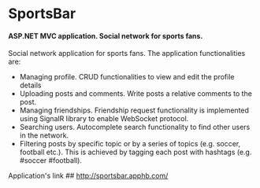 # SportsBar 

#### ASP.NET MVC application. Social network for sports fans.

Social network application for sports fans. The application functionalities are:

- Managing profile. CRUD functionalities to view and edit the profile details
- Uploading posts and comments. Write posts a relative comments to the post.
- Managing friendships. Friendship request functionality is implemented using SignalR library to enable WebSocket protocol.
- Searching users. Autocomplete search functionality to find other users in the network.
- Filtering posts by specific topic or by a series of topics (e.g. soccer, football etc.). This is achieved by tagging each post with hashtags (e.g. #soccer #football). 

Application's link ## http://sportsbar.apphb.com/

